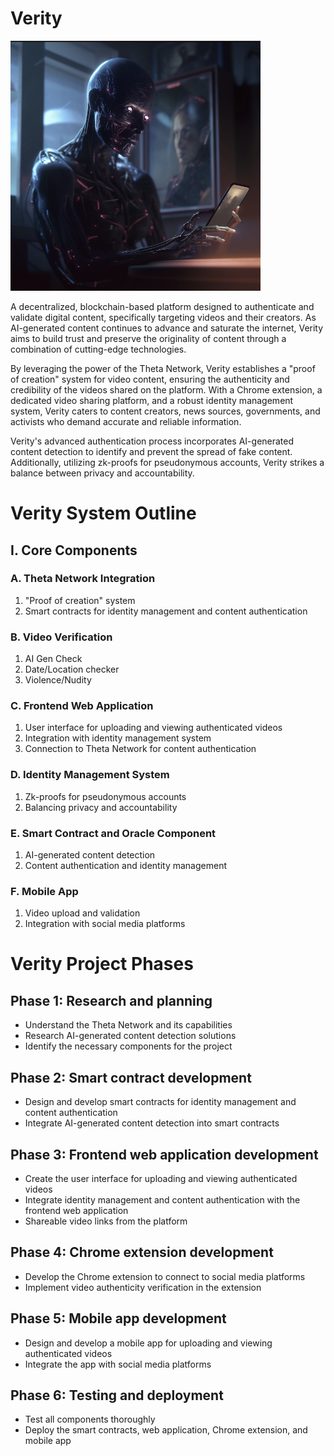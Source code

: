 # Verity
<img src="ai_on_phone.png" alt="My Image Description" width="400" height="400">

A decentralized, blockchain-based platform designed to authenticate and validate digital content, specifically targeting videos and their creators. As AI-generated content continues to advance and saturate the internet, Verity aims to build trust and preserve the originality of content through a combination of cutting-edge technologies.

By leveraging the power of the Theta Network, Verity establishes a "proof of creation" system for video content, ensuring the authenticity and credibility of the videos shared on the platform. With a Chrome extension, a dedicated video sharing platform, and a robust identity management system, Verity caters to content creators, news sources, governments, and activists who demand accurate and reliable information.

Verity's advanced authentication process incorporates AI-generated content detection to identify and prevent the spread of fake content. Additionally, utilizing zk-proofs for pseudonymous accounts, Verity strikes a balance between privacy and accountability.

# Verity System Outline

## I. Core Components
### A. Theta Network Integration
   1. "Proof of creation" system
   2. Smart contracts for identity management and content authentication

### B. Video Verification
   1. AI Gen Check
   2. Date/Location checker
   3. Violence/Nudity 

### C. Frontend Web Application
   1. User interface for uploading and viewing authenticated videos
   2. Integration with identity management system
   3. Connection to Theta Network for content authentication

### D. Identity Management System
   1. Zk-proofs for pseudonymous accounts
   2. Balancing privacy and accountability

### E. Smart Contract and Oracle Component
   1. AI-generated content detection
   2. Content authentication and identity management

### F. Mobile App
   1. Video upload and validation
   2. Integration with social media platforms
   
# Verity Project Phases

## Phase 1: Research and planning
- Understand the Theta Network and its capabilities
- Research AI-generated content detection solutions
- Identify the necessary components for the project

## Phase 2: Smart contract development
- Design and develop smart contracts for identity management and content authentication
- Integrate AI-generated content detection into smart contracts

## Phase 3: Frontend web application development
- Create the user interface for uploading and viewing authenticated videos
- Integrate identity management and content authentication with the frontend web application
- Shareable video links from the platform

## Phase 4: Chrome extension development
- Develop the Chrome extension to connect to social media platforms
- Implement video authenticity verification in the extension

## Phase 5: Mobile app development
- Design and develop a mobile app for uploading and viewing authenticated videos
- Integrate the app with social media platforms

## Phase 6: Testing and deployment
- Test all components thoroughly
- Deploy the smart contracts, web application, Chrome extension, and mobile app

